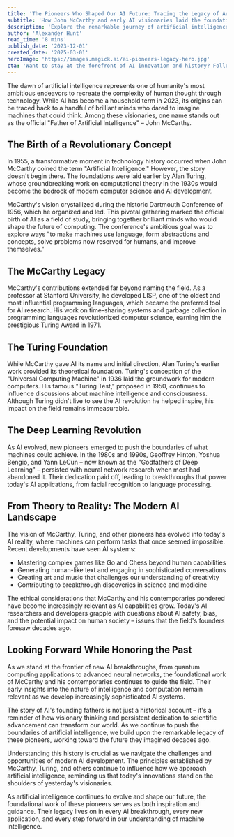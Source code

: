 ```yaml
---
title: 'The Pioneers Who Shaped Our AI Future: Tracing the Legacy of Artificial Intelligence''s Founding Fathers'
subtitle: 'How John McCarthy and early AI visionaries laid the foundation for today''s artificial intelligence revolution'
description: 'Explore the remarkable journey of artificial intelligence through the lens of its founding fathers, particularly John McCarthy who coined the term "Artificial Intelligence" in 1955. From the groundbreaking Dartmouth Conference to the neural network breakthroughs of the Deep Learning pioneers, discover how these visionaries laid the foundation for today''s AI revolution.'
author: 'Alexander Hunt'
read_time: '8 mins'
publish_date: '2023-12-01'
created_date: '2025-03-01'
heroImage: 'https://images.magick.ai/ai-pioneers-legacy-hero.jpg'
cta: 'Want to stay at the forefront of AI innovation and history? Follow us on LinkedIn for daily insights into the past, present, and future of artificial intelligence.'
---
```


The dawn of artificial intelligence represents one of humanity's most ambitious endeavors to recreate the complexity of human thought through technology. While AI has become a household term in 2023, its origins can be traced back to a handful of brilliant minds who dared to imagine machines that could think. Among these visionaries, one name stands out as the official "Father of Artificial Intelligence" – John McCarthy.

## The Birth of a Revolutionary Concept

In 1955, a transformative moment in technology history occurred when John McCarthy coined the term "Artificial Intelligence." However, the story doesn't begin there. The foundations were laid earlier by Alan Turing, whose groundbreaking work on computational theory in the 1930s would become the bedrock of modern computer science and AI development.

McCarthy's vision crystallized during the historic Dartmouth Conference of 1956, which he organized and led. This pivotal gathering marked the official birth of AI as a field of study, bringing together brilliant minds who would shape the future of computing. The conference's ambitious goal was to explore ways "to make machines use language, form abstractions and concepts, solve problems now reserved for humans, and improve themselves."

## The McCarthy Legacy

McCarthy's contributions extended far beyond naming the field. As a professor at Stanford University, he developed LISP, one of the oldest and most influential programming languages, which became the preferred tool for AI research. His work on time-sharing systems and garbage collection in programming languages revolutionized computer science, earning him the prestigious Turing Award in 1971.

## The Turing Foundation

While McCarthy gave AI its name and initial direction, Alan Turing's earlier work provided its theoretical foundation. Turing's conception of the "Universal Computing Machine" in 1936 laid the groundwork for modern computers. His famous "Turing Test," proposed in 1950, continues to influence discussions about machine intelligence and consciousness. Although Turing didn't live to see the AI revolution he helped inspire, his impact on the field remains immeasurable.

## The Deep Learning Revolution

As AI evolved, new pioneers emerged to push the boundaries of what machines could achieve. In the 1980s and 1990s, Geoffrey Hinton, Yoshua Bengio, and Yann LeCun – now known as the "Godfathers of Deep Learning" – persisted with neural network research when most had abandoned it. Their dedication paid off, leading to breakthroughs that power today's AI applications, from facial recognition to language processing.

## From Theory to Reality: The Modern AI Landscape

The vision of McCarthy, Turing, and other pioneers has evolved into today's AI reality, where machines can perform tasks that once seemed impossible. Recent developments have seen AI systems:

- Mastering complex games like Go and Chess beyond human capabilities
- Generating human-like text and engaging in sophisticated conversations
- Creating art and music that challenges our understanding of creativity
- Contributing to breakthrough discoveries in science and medicine

The ethical considerations that McCarthy and his contemporaries pondered have become increasingly relevant as AI capabilities grow. Today's AI researchers and developers grapple with questions about AI safety, bias, and the potential impact on human society – issues that the field's founders foresaw decades ago.

## Looking Forward While Honoring the Past

As we stand at the frontier of new AI breakthroughs, from quantum computing applications to advanced neural networks, the foundational work of McCarthy and his contemporaries continues to guide the field. Their early insights into the nature of intelligence and computation remain relevant as we develop increasingly sophisticated AI systems.

The story of AI's founding fathers is not just a historical account – it's a reminder of how visionary thinking and persistent dedication to scientific advancement can transform our world. As we continue to push the boundaries of artificial intelligence, we build upon the remarkable legacy of these pioneers, working toward the future they imagined decades ago.

Understanding this history is crucial as we navigate the challenges and opportunities of modern AI development. The principles established by McCarthy, Turing, and others continue to influence how we approach artificial intelligence, reminding us that today's innovations stand on the shoulders of yesterday's visionaries.

As artificial intelligence continues to evolve and shape our future, the foundational work of these pioneers serves as both inspiration and guidance. Their legacy lives on in every AI breakthrough, every new application, and every step forward in our understanding of machine intelligence.